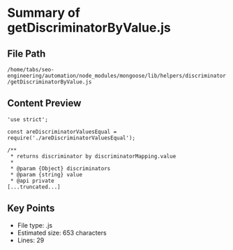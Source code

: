 # Summary of getDiscriminatorByValue.js
  
## File Path
`/home/tabs/seo-engineering/automation/node_modules/mongoose/lib/helpers/discriminator/getDiscriminatorByValue.js`

## Content Preview
```
'use strict';

const areDiscriminatorValuesEqual = require('./areDiscriminatorValuesEqual');

/**
 * returns discriminator by discriminatorMapping.value
 *
 * @param {Object} discriminators
 * @param {string} value
 * @api private
[...truncated...]
```

## Key Points
- File type: .js
- Estimated size: 653 characters
- Lines: 29
